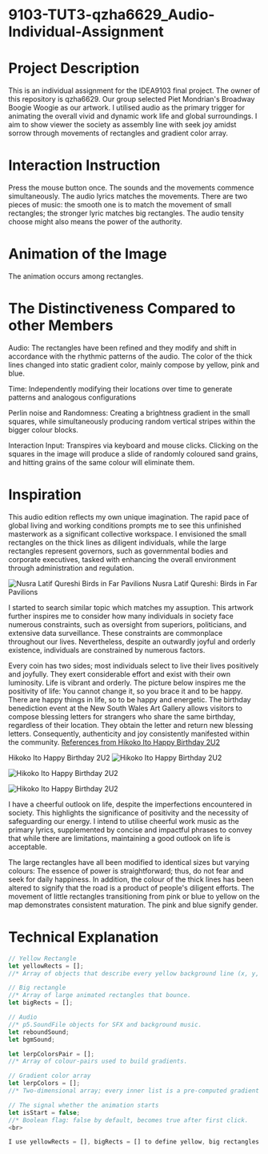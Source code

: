 # 9103-TUT3-qzha6629_Audio-Individual-Assignment

# Project Description
This is an individual assignment for the IDEA9103 final project.  The owner of this repository is qzha6629. Our group selected Piet Mondrian's Broadway Boogie Woogie as our artwork. I utilised audio as the primary trigger for animating the overall vivid and dynamic work life and global surroundings. I aim to show viewer the society as assembly line with seek joy amidst sorrow through movements of rectangles and gradient color array.

# Interaction Instruction
Press the mouse button once.  The sounds and the movements commence simultaneously. The audio lyrics matches the movements. There are two pieces of music: the smooth one is to match the movement of small rectangles; the stronger lyric matches big rectangles. The audio tensity choose might also means the power of the authority.

# Animation of the Image 
The animation occurs among rectangles. 

# The Distinctiveness Compared to other Members
Audio: The rectangles have been refined and they modify and shift in accordance with the rhythmic patterns of the audio. The color of the thick lines changed into static gradient color, mainly compose by yellow, pink and blue.

Time: Independently modifying their locations over time to generate patterns and analogous configurations

Perlin noise and Randomness: Creating a brightness gradient in the small squares, while simultaneously producing random vertical stripes within the bigger colour blocks.

Interaction Input: Transpires via keyboard and mouse clicks.   Clicking on the squares in the image will produce a slide of randomly coloured sand grains, and hitting grains of the same colour will eliminate them.

# Inspiration
This audio edition reflects my own unique imagination.  The rapid pace of global living and working conditions prompts me to see this unfinished masterwork as a significant collective workspace.  I envisioned the small rectangles on the thick lines as diligent individuals, while the large rectangles represent governors, such as governmental bodies and corporate executives, tasked with enhancing the overall environment through administration and regulation.

![Nusra Latif Qureshi Birds in Far Pavilions](https://www.datocms-assets.com/42890/1702532743-202-2019-mm.jpg?dpr=1.5&fit=max&fm=webp&iptc=allow&w=1500)
Nusra Latif Qureshi: Birds in Far Pavilions 

I started to search similar topic which matches my assuption. This artwork further inspires me to consider how many individuals in society face numerous constraints, such as oversight from superiors, politicians, and extensive data surveillance.  These constraints are commonplace throughout our lives.  Nevertheless, despite an outwardly joyful and orderly existence, individuals are constrained by numerous factors.

Every coin has two sides; most individuals select to live their lives positively and joyfully.  They exert considerable effort and exist with their own luminosity.  Life is vibrant and orderly. The picture below inspires me the positivity of life: You cannot change it, so you brace it and to be happy. There are happy things in life, so to be happy and energetic. The birthday benediction event at the New South Wales Art Gallery allows visitors to compose blessing letters for strangers who share the same birthday, regardless of their location.  They obtain the letter and return new blessing letters.  Consequently, authenticity and joy consistently manifested within the community.
[References from Hikoko Ito Happy Birthday 2U2](https://www.artgallery.nsw.gov.au/whats-on/exhibitions/hikoko-ito/)

Hikoko Ito Happy Birthday 2U2
![Hikoko Ito Happy Birthday 2U2](https://www.datocms-assets.com/42890/1742248383-20250312hikoko_137_hero.jpg?dpr=0.75&fit=max&fm=webp&iptc=allow&w=2000)

![Hikoko Ito Happy Birthday 2U2](https://www.datocms-assets.com/42890/1742253895-happy-birthday-2u2-edit-2.jpg?dpr=1.5&fit=max&fm=webp&h=540&iptc=allow&max-w=1572864)

![Hikoko Ito Happy Birthday 2U2](https://www.datocms-assets.com/42890/1742253514-happy-birthday-2u2-edit.jpg?dpr=1.5&fit=max&fm=webp&h=540&iptc=allow&max-w=1572864)

I have a cheerful outlook on life, despite the imperfections encountered in society.  This highlights the significance of positivity and the necessity of safeguarding our energy.  I intend to utilise cheerful work music as the primary lyrics, supplemented by concise and impactful phrases to convey that while there are limitations, maintaining a good outlook on life is acceptable. 

The large rectangles have all been modified to identical sizes but varying colours:  The essence of power is straightforward; thus, do not fear and seek for daily happiness. In addition, the colour of the thick lines has been altered to signify that the road is a product of people's diligent efforts. The movement of little rectangles transitioning from pink or blue to yellow on the map demonstrates consistent maturation.  The pink and blue signify gender.

# Technical Explanation
```javascript <br>
// Yellow Rectangle
let yellowRects = [];
//* Array of objects that describe every yellow background line (x, y, w, h).

// Big rectangle
//* Array of large animated rectangles that bounce.
let bigRects = [];

// Audio
//* p5.SoundFile objects for SFX and background music.
let reboundSound;
let bgmSound;

let lerpColorsPair = [];
//* Array of colour-pairs used to build gradients.

// Gradient color array
let lerpColors = [];
//* Two-dimensional array; every inner list is a pre-computed gradient (800 colours) derived from one pair above.

// The signal whether the animation starts
let isStart = false;
//* Boolean flag: false by default, becomes true after first click.
<br>

I use yellowRects = [], bigRects = [] to define yellow, big rectangles respectively and change its parameter.



